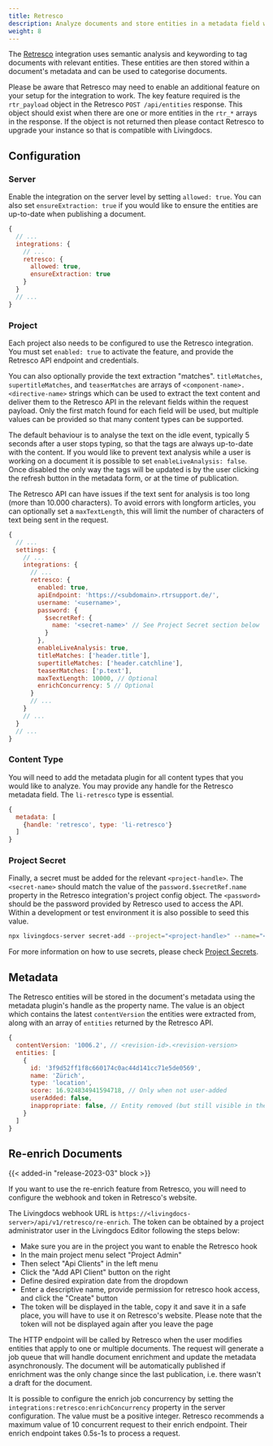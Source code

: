 ```yaml
---
title: Retresco
description: Analyze documents and store entities in a metadata field with the Retresco API
weight: 8
---
```


The [Retresco](https://www.retresco.com/) integration uses semantic analysis and keywording to tag documents with relevant entities. These entities are then stored within a document's metadata and can be used to categorise documents.

Please be aware that Retresco may need to enable an additional feature on your setup for the integration to work. The key feature required is the `rtr_payload` object in the Retresco `POST /api/entities` response. This object should exist when there are one or more entities in the `rtr_*` arrays in the response. If the object is not returned then please contact Retresco to upgrade your instance so that is compatible with Livingdocs.

## Configuration

### Server

Enable the integration on the server level by setting `allowed: true`. You can also set `ensureExtraction: true` if you would like to ensure the entities are up-to-date when publishing a document.

```js
{
  // ...
  integrations: {
    // ...
    retresco: {
      allowed: true,
      ensureExtraction: true
    }
  }
  // ...
}
```

### Project

Each project also needs to be configured to use the Retresco integration. You must set `enabled: true` to activate the feature, and provide the Retresco API endpoint and credentials.

You can also optionally provide the text extraction "matches". `titleMatches`, `supertitleMatches`, and `teaserMatches` are arrays of `<component-name>.<directive-name>` strings which can be used to extract the text content and deliver them to the Retresco API in the relevant fields within the request payload. Only the first match found for each field will be used, but multiple values can be provided so that many content types can be supported.

The default behaviour is to analyse the text on the idle event, typically 5 seconds after a user stops typing, so that the tags are always up-to-date with the content. If you would like to prevent text analysis while a user is working on a document it is possible to set `enableLiveAnalysis: false`. Once disabled the only way the tags will be updated is by the user clicking the refresh button in the metadata form, or at the time of publication.

The Retresco API can have issues if the text sent for analysis is too long (more than 10.000 characters). To avoid errors with longform articles, you can optionally set a `maxTextLength`, this will limit the number of characters of text being sent in the request.

```js
{
  // ...
  settings: {
    // ...
    integrations: {
      // ...
      retresco: {
        enabled: true,
        apiEndpoint: 'https://<subdomain>.rtrsupport.de/',
        username: '<username>',
        password: {
          $secretRef: {
            name: '<secret-name>' // See Project Secret section below
          }
        },
        enableLiveAnalysis: true,
        titleMatches: ['header.title'],
        supertitleMatches: ['header.catchline'],
        teaserMatches: ['p.text'],
        maxTextLength: 10000, // Optional
        enrichConcurrency: 5 // Optional
      }
      // ...
    }
    // ...
  }
  // ...
}
```

### Content Type

You will need to add the metadata plugin for all content types that you would like to analyze. You may provide any handle for the Retresco metadata field. The `li-retresco` type is essential.

```js
{
  metadata: [
    {handle: 'retresco', type: 'li-retresco'}
  ]
}
```

### Project Secret

Finally, a secret must be added for the relevant `<project-handle>`. The `<secret-name>` should match the value of the `password.$secretRef.name` property in the Retresco integration's project config object. The `<password>` should be the password provided by Retresco used to access the API. Within a development or test environment it is also possible to seed this value.

```bash
npx livingdocs-server secret-add --project="<project-handle>" --name="<secret-name>" --value="<password>"
```

For more information on how to use secrets, please check [Project Secrets](../setup/project-secrets).

## Metadata

The Retresco entities will be stored in the document's metadata using the metadata plugin's handle as the property name. The value is an object which contains the latest `contentVersion` the entities were extracted from, along with an array of `entities` returned by the Retresco API.

```js
{
  contentVersion: '1006.2', // <revision-id>.<revision-version>
  entities: [
    {
      id: '3f9d52ff1f8c660174c0ac44d141cc71e5de0569',
      name: 'Zürich',
      type: 'location',
      score: 16.924834941594718, // Only when not user-added
      userAdded: false,
      inappropriate: false, // Entity removed (but still visible in the UI with strikethrough)
    }
  ]
}
```

## Re-enrich Documents
{{< added-in "release-2023-03" block >}}

If you want to use the re-enrich feature from Retresco, you will need to configure the webhook and token in Retresco's website.

The Livingdocs webhook URL is `https://<livingdocs-server>/api/v1/retresco/re-enrich`. The token can be obtained by a project administrator user in the Livingdocs Editor following the steps below:

- Make sure you are in the project you want to enable the Retresco hook
- In the main project menu select "Project Admin"
- Then select "Api Clients" in the left menu
- Click the "Add API Client" button on the right
- Define desired expiration date from the dropdown
- Enter a descriptive name, provide permission for retresco hook access, and click the "Create" button
- The token will be displayed in the table, copy it and save it in a safe place, you will have to use it on Retresco's website. Please note that the token will not be displayed again after you leave the page

The HTTP endpoint will be called by Retresco when the user modifies entities that apply to one or multiple documents. The request will generate a job queue that will handle document enrichment and update the metadata asynchronously. The document will be automatically published if enrichment was the only change since the last publication, i.e. there wasn't a draft for the document.

It is possible to configure the enrich job concurrency by setting the `integrations:retresco:enrichConcurrency` property in the server configuration. The value must be a positive integer. Retresco recommends a maximum value of 10 concurrent request to their enrich endpoint. Their enrich endpoint takes 0.5s-1s to process a request.
